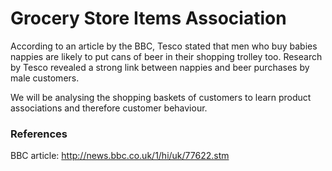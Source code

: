 # Grocery Store Items Association

According to an article by the BBC, Tesco stated that men who buy babies nappies are likely to put cans of beer in their shopping trolley too. Research by Tesco revealed a strong link between nappies and beer purchases by male customers.

We will be analysing the shopping baskets of customers to learn product associations and therefore customer behaviour.




### References
BBC article: http://news.bbc.co.uk/1/hi/uk/77622.stm
